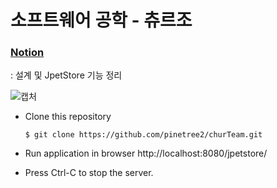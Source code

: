 소프트웨어 공학 - 츄르조
=================

### [Notion](https://www.notion.so/_-ce8af239bb7e4bcd852e705569c3dd03)
 : 설계 및 JpetStore 기능 정리


![캡처](https://github.com/pinetree2/churTeam/issues/1#issue-1461598720)

- Clone this repository

  ```
  $ git clone https://github.com/pinetree2/churTeam.git
  ```
  
- Run application in browser http://localhost:8080/jpetstore/ 
- Press Ctrl-C to stop the server.
